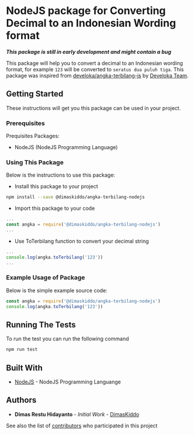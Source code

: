 # NodeJS package for Converting Decimal to an Indonesian Wording format

***This package is still in early development and might contain a bug***

This package will help you to convert a decimal to an Indonesian wording format, for example `123` will be converted to `seratus dua puluh tiga`. This package was inspired from [develoka/angka-terbilang-js](https://github.com/develoka/angka-terbilang-js) by [Develoka Team](https://github.com/develoka).

## Getting Started

These instructions will get you this package can be used in your project.

### Prerequisites

Prequisites Packages:
* NodeJS (NodeJS Programming Language)

### Using This Package

Below is the instructions to use this package:
* Install this package to your project
```sh
npm install --save @dimaskiddo/angka-terbilang-nodejs
```
* Import this package to your code
```js
...
const angka = require('@dimaskiddo/angka-terbilang-nodejs')
...
```
* Use ToTerbilang function to convert your decimal string
```js
...
console.log(angka.toTerbilang('123'))
...
```

### Example Usage of Package

Below is the simple example source code:
```js
const angka = require('@dimaskiddo/angka-terbilang-nodejs')
console.log(angka.toTerbilang('123'))
```

## Running The Tests

To run the test you can run the following command

```sh
npm run test
```

## Built With

* [NodeJS](https://nodejs.org/) - NodeJS Programming Languange

## Authors

* **Dimas Restu Hidayanto** - *Initial Work* - [DimasKiddo](https://github.com/dimaskiddo)

See also the list of [contributors](https://github.com/dimaskiddo/angka-terbilang-nodejs/contributors) who participated in this project
